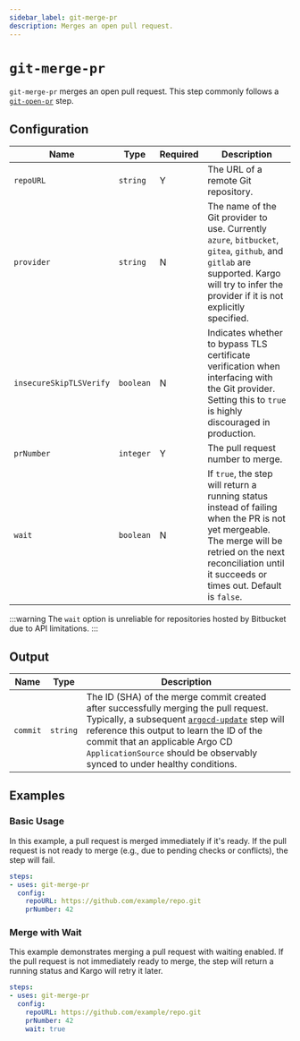 ```yaml
---
sidebar_label: git-merge-pr
description: Merges an open pull request.
---
```


# `git-merge-pr`

<span class="tag beta"></span>

`git-merge-pr` merges an open pull request. This step commonly follows a
[`git-open-pr`](git-open-pr.md) step.

## Configuration

| Name                    | Type      | Required | Description                                                                                                                                                                                                    |
| ----------------------- | --------- | -------- | -------------------------------------------------------------------------------------------------------------------------------------------------------------------------------------------------------------- |
| `repoURL`               | `string`  | Y        | The URL of a remote Git repository.                                                                                                                                                                            |
| `provider`              | `string`  | N        | The name of the Git provider to use. Currently `azure`, `bitbucket`, `gitea`, `github`, and `gitlab` are supported. Kargo will try to infer the provider if it is not explicitly specified.                    |
| `insecureSkipTLSVerify` | `boolean` | N        | Indicates whether to bypass TLS certificate verification when interfacing with the Git provider. Setting this to `true` is highly discouraged in production.                                                   |
| `prNumber`              | `integer` | Y        | The pull request number to merge.                                                                                                                                                                              |
| `wait`                  | `boolean` | N        | If `true`, the step will return a running status instead of failing when the PR is not yet mergeable. The merge will be retried on the next reconciliation until it succeeds or times out. Default is `false`. |

:::warning
The `wait` option is unreliable for repositories hosted by Bitbucket due to API limitations.
:::

## Output

| Name     | Type     | Description                                                                                                                                                                                                                                                                                                             |
| -------- | -------- | ----------------------------------------------------------------------------------------------------------------------------------------------------------------------------------------------------------------------------------------------------------------------------------------------------------------------- |
| `commit` | `string` | The ID (SHA) of the merge commit created after successfully merging the pull request. Typically, a subsequent [`argocd-update`](argocd-update.md) step will reference this output to learn the ID of the commit that an applicable Argo CD `ApplicationSource` should be observably synced to under healthy conditions. |

## Examples

### Basic Usage

In this example, a pull request is merged immediately if it's ready. If the pull
request is not ready to merge (e.g., due to pending checks or conflicts), the step
will fail.

```yaml
steps:
- uses: git-merge-pr
  config:
    repoURL: https://github.com/example/repo.git
    prNumber: 42
```

### Merge with Wait

This example demonstrates merging a pull request with waiting enabled. If the pull
request is not immediately ready to merge, the step will return a running status and
Kargo will retry it later.

```yaml
steps:
- uses: git-merge-pr
  config:
    repoURL: https://github.com/example/repo.git
    prNumber: 42
    wait: true
```
